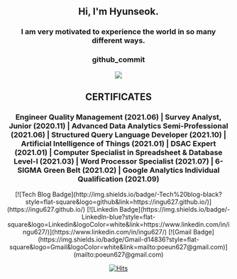 <!--
**ingu627/ingu627** is a ✨ _special_ ✨ repository because its `README.md` (this file) appears on your GitHub profile.

Here are some ideas to get you started:

- 🔭 I’m currently working on ...
- 🌱 I’m currently learning ...
- 👯 I’m looking to collaborate on ...
- 🤔 I’m looking for help with ...
- 💬 Ask me about ...
- 📫 How to reach me: ...
- 😄 Pronouns: ...
- ⚡ Fun fact: ...
-->
<p align="center">
 <h2 align="center">Hi, I'm Hyunseok.</h2>
 <h3 align="center">I am very motivated to experience the world in so many different ways.</h3>
</p>
<h3 align = "center">github_commit</h3>

<p align = "center">
  <img src="https://github-readme-stats.vercel.app/api?username=ingu627&show_icons=true&theme=radical">
</p>
<!--   ![Anurag's GitHub stats](https://github-readme-stats.vercel.app/api?username=anuraghazra&show_icons=true&theme=radical) -->

<p align="center">
<h2 align="center">CERTIFICATES</h2>
<h3 align="center">Engineer Quality Management (2021.06) | Survey Analyst, Junior (2020.11) | Advanced Data Analytics Semi-Professional (2021.06) | Structured Query Language Developer (2021.10) | Artificial Intelligence of Things (2021.01) | DSAC Expert (2021.01) | Computer Specialist in Spreadsheet & Database Level-Ⅰ (2021.03) | Word Processor Specialist (2021.07) | 6-SIGMA Green Belt (2021.02) | Google Analytics Individual Qualification (2021.09)</h3>
</p>

<div align=center>
[![Tech Blog Badge](http://img.shields.io/badge/-Tech%20blog-black?style=flat-square&logo=github&link=https://ingu627.github.io/)](https://ingu627.github.io/) [![Linkedin Badge](https://img.shields.io/badge/-LinkedIn-blue?style=flat-square&logo=Linkedin&logoColor=white&link=https://www.linkedin.com/in/ingu627/)](https://www.linkedin.com/in/ingu627/)  [![Gmail Badge](https://img.shields.io/badge/Gmail-d14836?style=flat-square&logo=Gmail&logoColor=white&link=mailto:poeun627@gmail.com)](mailto:poeun627@gmail.com)

[![Hits](https://hits.seeyoufarm.com/api/count/incr/badge.svg?url=https%3A%2F%2Fgithub.com%2Fingu627&count_bg=%2379C83D&title_bg=%23555555&icon=&icon_color=%23E7E7E7&title=hits&edge_flat=false)](https://hits.seeyoufarm.com)  
</div>

